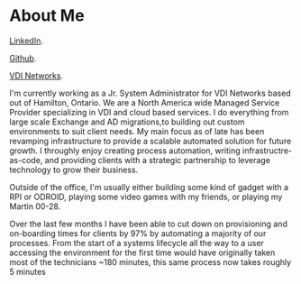 # [](#header-1)About Me


[LinkedIn](https://www.linkedin.com/in/kevin-nishimura-258bbba4/).

[Github](https://github.com/KevinNish).

[VDI Networks](www.vdinetworks.com).


I'm currently working as a Jr. System Administrator for VDI Networks based out of Hamilton, Ontario. We are a North America wide Managed Service Provider specializing in VDI and cloud based services. I do everything from large scale Exchange and AD migrations,to building out custom environments to suit client needs. My main focus as of late has been revamping infrastructure to provide a scalable automated solution for future growth. I throughly enjoy creating process automation, writing infrastructre-as-code, and providing clients with a strategic partnership to leverage technology to grow their business.

Outside of the office, I'm usually either building some kind of gadget with a RPI or ODROID, playing some video games with my friends, or playing my Martin 00-28.

Over the last few months I have been able to cut down on provisioning and on-boarding times for clients by 97% by automating a majority of our processes. From the start of a systems lifecycle all the way to a user accessing the environment for the first time would have originally taken most of the technicians ~180 minutes, this same process now takes roughly 5 minutes

